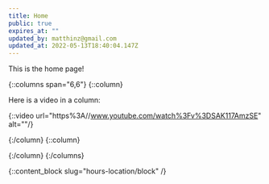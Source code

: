 ```yaml
---
title: Home
public: true
expires_at: ""
updated_by: matthinz@gmail.com
updated_at: 2022-05-13T18:40:04.147Z
---
```

This is the home page!

{::columns span="6,6"}
{::column}

Here is a video in a column:



{::video url="https%3A//www.youtube.com/watch%3Fv%3DSAK117AmzSE" alt=""/}

{:/column}
{::column}

{:/column}
{:/columns}

{::content_block slug="hours-location/block" /}